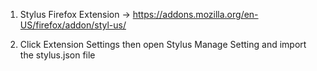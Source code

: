 1. Stylus Firefox Extension -> https://addons.mozilla.org/en-US/firefox/addon/styl-us/

2. Click Extension Settings then open Stylus Manage Setting and import the stylus.json file
